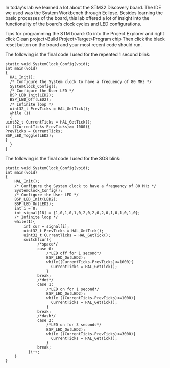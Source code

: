 In today's lab we learned a lot about the STM32 Discovery board. The IDE we used
was the System Workbench through Eclipse. Besides learning the basic processes 
of the board, this lab offered a lot of insight into the functionality of the 
board's clock cycles and LED configurations.

Tips for programming the STM board:
Go into the Project Explorer and right click
    Clean project>Build Project>Target>Program chip
Then click the black reset button on the board and your most recent code should run.

The following is the final code I used for the repeated 1 second blink:

```
static void SystemClock_Config(void);
int main(void)
{
  HAL_Init();
  /* Configure the System clock to have a frequency of 80 MHz */
  SystemClock_Config();
  /* Configure the User LED */
  BSP_LED_Init(LED2);
  BSP_LED_Off(LED2);
  /* Infinite loop */
  uint32_t PrevTicks = HAL_GetTick();
  while (1)
  {
uint32_t CurrentTicks = HAL_GetTick();
if ((CurrentTicks-PrevTicks)>= 1000){
PrevTicks = CurrentTicks;
BSP_LED_Toggle(LED2);
}
  }
}
```


The following is the final code I used for the SOS blink:

```
static void SystemClock_Config(void);
int main(void)
{
	HAL_Init();
	/* Configure the System clock to have a frequency of 80 MHz */
	SystemClock_Config();
	/* Configure the User LED */
	BSP_LED_Init(LED2);
	BSP_LED_On(LED2);
	int i = 0;
	int signal[18] = {1,0,1,0,1,0,2,0,2,0,2,0,1,0,1,0,1,0};
	/* Infinite loop */
	while(1){
		int cur = signal[i];
		uint32_t PrevTicks = HAL_GetTick();
		uint32_t CurrentTicks = HAL_GetTick();
		switch(cur){
			  /*space*/
			  case 0:
				  /*LED off for 1 second*/
				  BSP_LED_On(LED2);
				  while((CurrentTicks-PrevTicks)<=1000){
					CurrentTicks = HAL_GetTick();
				  }
			  break;
			  /*dot*/
			  case 1:
				  /*LED on for 1 second*/
				  BSP_LED_On(LED2);
				  while ((CurrentTicks-PrevTicks)<=1000){
					CurrentTicks = HAL_GetTick();
				  }
			  break;
			  /*dash*/
			  case 2:
				  /*LED on for 3 seconds*/
				  BSP_LED_On(LED2);
				  while ((CurrentTicks-PrevTicks)<=3000){
					CurrentTicks = HAL_GetTick();
				  }
			  break;
		  }i++;
	}
}
```
